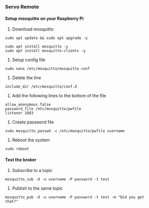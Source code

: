 ### Servo Remote

#### Setup mosquitto on your Raspberry Pi
1. Download mosquitto
```plaintext
sudo apt update && sudo apt upgrade -y

sudo apt install mosquitto -y
sudo apt install mosquitto-clients -y
```
1. Setup config file
```plaintext
sudo nano /etc/mosquitto/mosquitto.conf
```
  1. Delete the line
  ```plaintext
  include_dir /etc/mosquitto/conf.d
  ```
  1. Add the following lines to the bottom of the file
  ```plaintext
  allow_anonymous false
  password_file /etc/mosquitto/pwfile
  listener 1883
  ```
1. Create password file
```plaintext
sudo mosquitto_passwd -c /etc/mosquitto/pwfile username
```
1. Reboot the system
```plaintext
sudo reboot
```

#### Test the broker
1. Subscribe to a topic
```plaintext
mosquitto_sub -d -u username -P password -t test
```
1. Publish to the same topic
```plaintext
mosquitto_pub -d -u username -P password -t test -m "Did you get that?"
```
